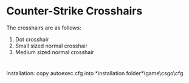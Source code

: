 # Counter-Strike Crosshairs
The crosshairs are as follows:
1. Dot crosshair
2. Small sized normal crosshair
3. Medium sized normal crosshair
#
Installation: copy autoexec.cfg into *installation folder\*\game\csgo\cfg
